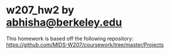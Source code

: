 # w207_hw2 by abhisha@berkeley.edu

This homework is based off the following repository: https://github.com/MIDS-W207/coursework/tree/master/Projects
